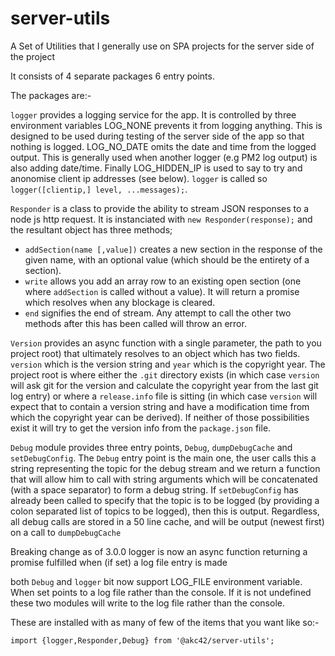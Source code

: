 # server-utils
A Set of Utilities that I generally use on SPA projects for the server side of the project

It consists of 4 separate packages 6 entry points.

The packages are:-

`logger` provides a logging service for the app.  It is controlled by three environment variables LOG_NONE prevents it from logging anything.
This is designed to be used during testing of the server side of the app so that nothing is logged.  LOG_NO_DATE omits the date and time from
the logged output.  This is generally used when another logger (e.g PM2 log output) is also adding date/time.  Finally LOG_HIDDEN_IP is used
to say  to try and anonomise client ip addresses (see below).  `logger` is called so `logger([clientip,] level, ...messages);`.  

`Responder` is a class to provide the ability to stream JSON responses to a node js http request. It is instanciated
with `new Responder(response);` and the resultant object has three methods;

- `addSection(name [,value])` creates a new section in the response of the given name, with an optional value (which should
   be the entirety of a section).
- `write` allows you add an array row to an existing open section (one where `addSection` is called without a value). It will return a 
  promise which resolves when any blockage is cleared.
- `end` signifies the end of stream.  Any attempt to call the other two methods after this has been called will throw an error.

`Version` provides an async function with a single parameter, the path to you
project root) that ultimately resolves to an object which has two
fields.  `version` which is the version string and `year` which is the copyright
year.  The project root is where either the `.git` directory exists (in which case
`version` will ask git for the version and calculate the copyright year from the
last git log entry) or where a `release.info` file is sitting (in which case
`version` will expect that to contain a version string and have a modification
time from which the copyright year can be derived).  If neither of those
possibilities exist it will try to get the version info from the `package.json` file.

`Debug` module provides three entry points, `Debug`, `dumpDebugCache` and
`setDebugConfig`. The `Debug` entry point is the main one, the user calls this a
string representing the topic for the debug stream and we return a function that
will allow him to call with string arguments which will be concatenated (with a
space separator) to form a debug string.  If `setDebugConfig` has already been
called to specify that the topic is to be logged (by providing a colon
separated list of topics to be logged), then this is output. Regardless, all
debug calls are stored in a 50 line cache, and will be output (newest first) on a call
to `dumpDebugCache`

Breaking change as of 3.0.0  logger is now an async function returning a promise fulfilled when (if set) a log file entry is made

both `Debug` and `logger` bit now support LOG_FILE environment variable. When set points to a log file rather than the
console. If it is not undefined these two modules will write to the log file rather than the console.


These are installed with as many of few of the items that you want like so:-
```
import {logger,Responder,Debug} from '@akc42/server-utils';
```
